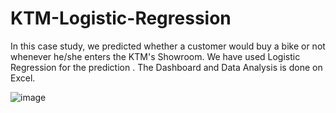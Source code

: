 # KTM-Logistic-Regression
In this case study, we predicted whether a customer would buy a bike or not whenever he/she enters the KTM's Showroom. We have used Logistic Regression for the prediction . The Dashboard and Data Analysis is done on Excel.

![image](https://user-images.githubusercontent.com/86523455/190919980-050e60e2-b269-425c-ab85-2dbeee57f45d.png)
